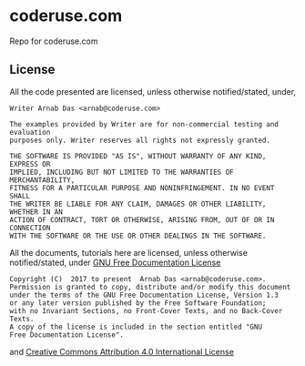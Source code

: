# coderuse.com

Repo for coderuse.com

## License

All the code presented are licensed, unless otherwise notified/stated, under,

```
Writer Arnab Das <arnab@coderuse.com>

The examples provided by Writer are for non-commercial testing and evaluation
purposes only. Writer reserves all rights not expressly granted.

THE SOFTWARE IS PROVIDED "AS IS", WITHOUT WARRANTY OF ANY KIND, EXPRESS OR
IMPLIED, INCLUDING BUT NOT LIMITED TO THE WARRANTIES OF MERCHANTABILITY,
FITNESS FOR A PARTICULAR PURPOSE AND NONINFRINGEMENT. IN NO EVENT SHALL
THE WRITER BE LIABLE FOR ANY CLAIM, DAMAGES OR OTHER LIABILITY, WHETHER IN AN
ACTION OF CONTRACT, TORT OR OTHERWISE, ARISING FROM, OUT OF OR IN CONNECTION
WITH THE SOFTWARE OR THE USE OR OTHER DEALINGS IN THE SOFTWARE.
```

All the documents, tutorials here are licensed, unless otherwise notified/stated, under [GNU Free Documentation License](https://www.gnu.org/licenses/fdl-1.3.en.html)

```
Copyright (C)  2017 to present  Arnab Das <arnab@coderuse.com>.
Permission is granted to copy, distribute and/or modify this document
under the terms of the GNU Free Documentation License, Version 1.3
or any later version published by the Free Software Foundation;
with no Invariant Sections, no Front-Cover Texts, and no Back-Cover Texts.
A copy of the license is included in the section entitled "GNU
Free Documentation License".
```

and [Creative Commons Attribution 4.0 International License](https://creativecommons.org/licenses/by/4.0/)

